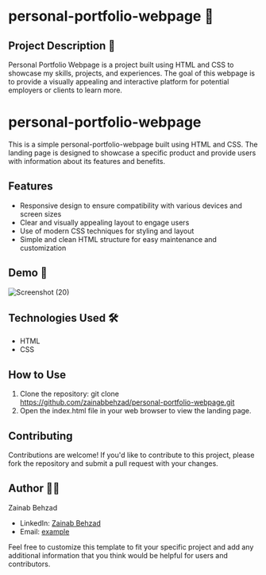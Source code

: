 
# personal-portfolio-webpage 🚀

## Project Description 📝
Personal Portfolio Webpage is a project built using HTML and CSS to showcase my skills, projects, and experiences. The goal of this webpage is to provide a visually appealing and interactive platform for potential employers or clients to learn more.

# personal-portfolio-webpage
This is a simple personal-portfolio-webpage built using HTML and CSS. The landing page is designed to showcase a specific product and provide users with information about its features and benefits.

## Features

- Responsive design to ensure compatibility with various devices and screen sizes
- Clear and visually appealing layout to engage users
- Use of modern CSS techniques for styling and layout
- Simple and clean HTML structure for easy maintenance and customization

## Demo 📸
![Screenshot (20)](https://github.com/zainabbehzad/personal-portfolio-webpage/assets/168668702/6d910d98-7a6e-4425-b008-120d7d4b0cfc)


## Technologies Used 🛠️
- HTML
- CSS

## How to Use

1. Clone the repository: git clone https://github.com/zainabbehzad/personal-portfolio-webpage.git
2. Open the index.html file in your web browser to view the landing page.

## Contributing

Contributions are welcome! If you'd like to contribute to this project, please fork the repository and submit a pull request with your changes.

## Author 👩‍💻

Zainab Behzad
- LinkedIn: [Zainab Behzad](https://www.linkedin.com/in/zainab-behzad-3126692b5?utm_source=share&utm_campaign=share_via&utm_content=profile&utm_medium=android_app)
- Email: [example](zainabbehzad03@gmail.com)

Feel free to customize this template to fit your specific project and add any additional information that you think would be helpful for users and contributors.
